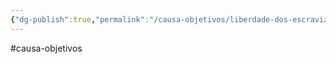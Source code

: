 ```yaml
---
{"dg-publish":true,"permalink":"/causa-objetivos/liberdade-dos-escravizados/"}
---
```


#causa-objetivos 